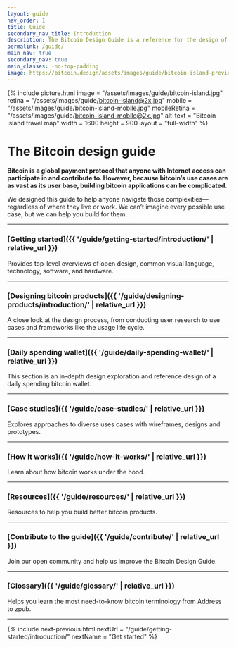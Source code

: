 ```yaml
---
layout: guide
nav_order: 1
title: Guide
secondary_nav_title: Introduction
description: The Bitcoin Design Guide is a reference for the design of bitcoin applications.
permalink: /guide/
main_nav: true
secondary_nav: true
main_classes: -no-top-padding
image: https://bitcoin.design/assets/images/guide/bitcoin-island-preview.jpg
---
```


<!--

Introduction to the guide

- Why it exists
- What's in it
- How to use it
- How to contribute

Illustration sources

- https://www.figma.com/file/qzvCvqhSRx3Jq8aywaSjlr/Bitcoin-Design-Guide-Illustrations-CO?node-id=238%3A3

-->

{% include picture.html
   image = "/assets/images/guide/bitcoin-island.jpg"
   retina = "/assets/images/guide/bitcoin-island@2x.jpg"
   mobile = "/assets/images/guide/bitcoin-island-mobile.jpg"
   mobileRetina = "/assets/images/guide/bitcoin-island-mobile@2x.jpg"
   alt-text = "Bitcoin island travel map"
   width = 1600
   height = 900
   layout = "full-width"
%}

# The Bitcoin design guide

**Bitcoin is a global payment protocol that anyone with Internet access can participate in and contribute to. However, because bitcoin’s use cases are as vast as its user base, building bitcoin applications can be complicated.**

We designed this guide to help anyone navigate those complexities—regardless of where they live or work. We can’t imagine every possible use case, but we can help you build for them.

---

### [Getting started]({{ '/guide/getting-started/introduction/' | relative_url }})

Provides top-level overviews of open design, common visual language, technology, software, and hardware.

---

### [Designing bitcoin products]({{ '/guide/designing-products/introduction/' | relative_url }})

A close look at the design process, from conducting user research to use cases and frameworks like the usage life cycle.

---

### [Daily spending wallet]({{ '/guide/daily-spending-wallet/' | relative_url }})

This section is an in-depth design exploration and reference design of a daily spending bitcoin wallet.

---

### [Case studies]({{ '/guide/case-studies/' | relative_url }})

Explores approaches to diverse uses cases with wireframes, designs and prototypes.

---

### [How it works]({{ '/guide/how-it-works/' | relative_url }})

Learn about how bitcoin works under the hood.

---

### [Resources]({{ '/guide/resources/' | relative_url }})

Resources to help you build better bitcoin products.

---

### [Contribute to the guide]({{ '/guide/contribute/' | relative_url }})

Join our open community and help us improve the Bitcoin Design Guide.

---

### [Glossary]({{ '/guide/glossary/' | relative_url }})

Helps you learn the most need-to-know bitcoin terminology from Address to zpub.

---

{% include next-previous.html
   nextUrl = "/guide/getting-started/introduction/"
   nextName = "Get started"
%}
